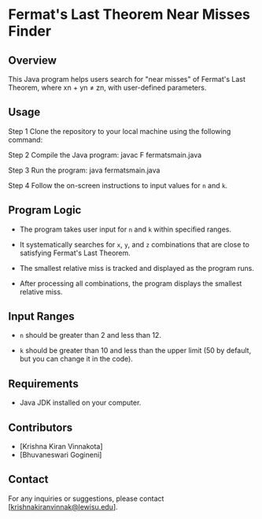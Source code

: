 # Fermat's Last Theorem Near Misses Finder

## Overview

This Java program helps users search for "near misses" of Fermat's Last Theorem, where xn + yn ≠ zn, with user-defined parameters.

## Usage

Step 1
Clone the repository to your local machine using the following command: 


Step 2
Compile the Java program: javac F fermatsmain.java

Step 3
Run the program: java  fermatsmain.java

Step 4
Follow the on-screen instructions to input values for `n` and `k`.

## Program Logic

- The program takes user input for `n` and `k` within specified ranges.

- It systematically searches for `x`, `y`, and `z` combinations that are close to satisfying Fermat's Last Theorem.

- The smallest relative miss is tracked and displayed as the program runs.

- After processing all combinations, the program displays the smallest relative miss.

## Input Ranges

- `n` should be greater than 2 and less than 12.

- `k` should be greater than 10 and less than the upper limit (50 by default, but you can change it in the code).

## Requirements

- Java JDK installed on your computer.

## Contributors

- [Krishna Kiran Vinnakota]
- [Bhuvaneswari Gogineni]

## Contact

For any inquiries or suggestions, please contact [krishnakiranvinnak@lewisu.edu].







